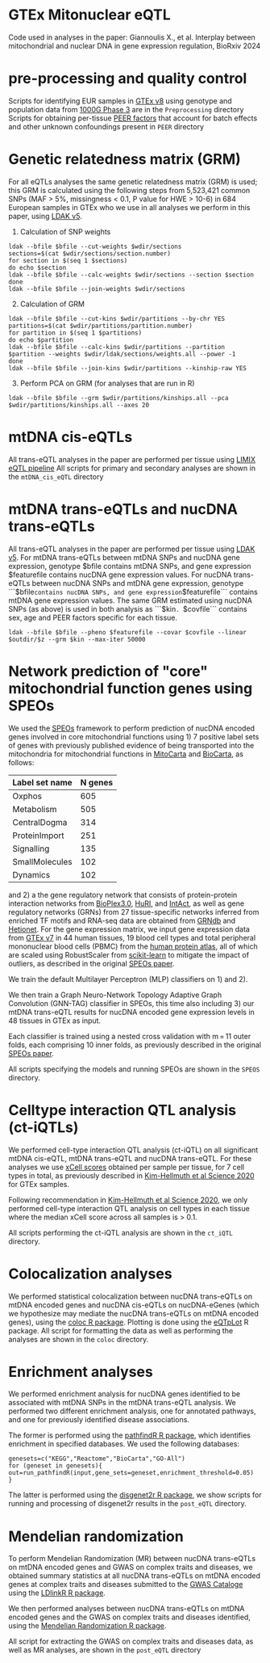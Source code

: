 # GTEx Mitonuclear eQTL
Code used in analyses in the paper: Giannoulis X., et al. Interplay between mitochondrial and nuclear DNA in gene expression regulation, BioRxiv 2024

# pre-processing and quality control 

Scripts for identifying EUR samples in [GTEx v8](https://gtexportal.org/home/) using genotype and population data from [1000G Phase 3](https://www.internationalgenome.org/category/phase-3/) are in the ```Preprocessing``` directory
Scripts for obtaining per-tissue [PEER factors](https://www.nature.com/articles/nprot.2011.457) that account for batch effects and other unknown confoundings present in  ```PEER``` directory

# Genetic relatedness matrix (GRM)
For all eQTLs analyses the same genetic relatedness matrix (GRM) is used; this GRM is calculated using the following steps from 5,523,421 common SNPs (MAF > 5%, missingness < 0.1, P value for HWE > 10-6) in 684 European samples in GTEx who we use in all analyses we perform in this paper, using [LDAK v5](https://dougspeed.com/).

1. Calculation of SNP weights
```
ldak --bfile $bfile --cut-weights $wdir/sections
sections=$(cat $wdir/sections/section.number)
for section in $(seq 1 $sections)
do echo $section
ldak --bfile $bfile --calc-weights $wdir/sections --section $section
done
ldak --bfile $bfile --join-weights $wdir/sections
```

2. Calculation of GRM
```
ldak --bfile $bfile --cut-kins $wdir/partitions --by-chr YES
partitions=$(cat $wdir/partitions/partition.number)
for partition in $(seq 1 $partitions)
do echo $partition
ldak --bfile $bfile --calc-kins $wdir/partitions --partition $partition --weights $wdir/ldak/sections/weights.all --power -1
done
ldak --bfile $bfile --join-kins $wdir/partitions --kinship-raw YES
```

3. Perform PCA on GRM (for analyses that are run in R)
```
ldak --bfile $bfile --grm $wdir/partitions/kinships.all --pca $wdir/partitions/kinships.all --axes 20
```

# mtDNA cis-eQTLs 

All trans-eQTL analyses in the paper are performed per tissue using [LIMIX eQTL pipeline](https://github.com/single-cell-genetics/limix_qtl)
All scripts for primary and secondary analyses are shown in the ```mtDNA_cis_eQTL``` directory

# mtDNA trans-eQTLs and nucDNA trans-eQTLs 

All trans-eQTL analyses in the paper are performed per tissue using [LDAK v5](https://dougspeed.com/).
For mtDNA trans-eQTLs between mtDNA SNPs and nucDNA gene expression, genotype $bfile contains mtDNA SNPs, and gene expression $featurefile contains nucDNA gene expression values. For nucDNA trans-eQTLs between nucDNA SNPs and mtDNA gene expression, genotype ```$bfile``` contains nucDNA SNPs, and gene expression ```$featurefile``` contains mtDNA gene expression values. The same GRM estimated using nucDNA SNPs (as above) is used in both analysis as ```$kin```. ```$covfile``` contains sex, age and PEER factors specific for each tissue. 

```
ldak --bfile $bfile --pheno $featurefile --covar $covfile --linear $outdir/$z --grm $kin --max-iter 50000
```
# Network prediction of "core" mitochondrial function genes using SPEOs

We used the [SPEOs](https://www.nature.com/articles/s41467-023-42975-z) framework to perform prediction of nucDNA encoded genes involved in core mitochondrial functions using 1) 7 positive label sets of genes with previously published evidence of being transported into the mitochondria for mitochondrial functions in [MitoCarta](https://www.broadinstitute.org/mitocarta/mitocarta30-inventory-mammalian-mitochondrial-proteins-and-pathways) and [BioCarta](http://www.biocarta.com/), as follows: 

|Label set name|N genes|
|---|---|
|Oxphos|605|
|Metabolism|505|
|CentralDogma|314|
|ProteinImport|251|
|Signalling|135|
|SmallMolecules|102|
|Dynamics|102|



and 2) a the gene regulatory network that consists of protein-protein interaction networks from [BioPlex3.0](https://linkinghub.elsevier.com/retrieve/pii/S0092-8674(15)00768-0), [HuRI](http://www.interactome-atlas.org/), and [IntAct](https://www.ebi.ac.uk/intact/home), as well as  gene regulatory networks (GRNs) from 27 tissue-specific networks inferred from enriched TF motifs and RNA-seq data are obtained from [GRNdb](http://www.grndb.com/) and [Hetionet](https://het.io/). For the gene expression matrix, we input gene expression data from [GTEx v7](https://www.science.org/doi/10.1126/science.aaz1776) in 44 human tissues, 19 blood cell types and total peripheral mononuclear blood cells (PBMC) from the [human protein atlas](https://www.proteinatlas.org/), all of which are scaled using RobustScaler from [scikit-learn](https://scikit-learn.org/stable/) to mitigate the impact of outliers, as described in the original [SPEOs paper](https://www.nature.com/articles/s41467-023-42975-z).

We train the default Multilayer Perceptron (MLP) classifiers on 1) and 2). 

We then train a Graph Neuro-Network Topology Adaptive Graph Convolution (GNN-TAG) classifier in SPEOs, this time also including 3) our mtDNA trans-eQTL results for nucDNA encoded gene expression levels in 48 tissues in GTEx as input. 

Each classifier is trained using a nested cross validation with m = 11 outer folds, each comprising 10 inner folds, as previously described in the original [SPEOs paper](https://www.nature.com/articles/s41467-023-42975-z). 

All scripts specifying the models and running SPEOs are shown in the ```SPEOS``` directory. 

# Celltype interaction QTL analysis (ct-iQTLs) 

We performed cell-type interaction QTL analysis (ct-iQTL) on all significant mtDNA cis-eQTL, mtDNA trans-eQTL and nucDNA trans-eQTL. For these analyses we use [xCell scores](https://github.com/dviraran/xCell) obtained per sample per tissue, for 7 cell types in total, as previously described in [Kim-Hellmuth et al Science 2020](https://www.science.org/doi/10.1126/science.aaz8528) for GTEx samples. 

Following recommendation in [Kim-Hellmuth et al Science 2020](https://www.science.org/doi/10.1126/science.aaz8528), we only performed cell-type interaction QTL analysis on cell types in each tissue where the median xCell score across all samples is > 0.1. 

All scripts performing the ct-iQTL analysis are shown in the ```ct_iQTL``` directory. 

# Colocalization analyses 

We performed statistical colocalization between nucDNA trans-eQTLs on mtDNA encoded genes and nucDNA cis-eQTLs on nucDNA-eGenes (which we hypothesize may mediate the nucDNA trans-eQTLs on mtDNA encoded genes), using the [coloc R package](https://cran.r-project.org/web/packages/coloc/index.html). Plotting is done using the [eQTpLot](https://github.com/RitchieLab/eQTpLot) R package. All script for formatting the data as well as performing the analyses are shown in the ```coloc``` directory.

# Enrichment analyses 

We performed enrichment analysis for nucDNA genes identified to be associated with mtDNA SNPs in the mtDNA trans-eQTL analysis. We performed two different enrichment analysis, one for annotated pathways, and one for previously identified disease associations. 

The former is performed using the [pathfindR R package](https://github.com/egeulgen/pathfindR), which identifies enrichment in specified databases. We used the following databases: 

```
genesets=c("KEGG","Reactome","BioCarta","GO-All")
for (geneset in genesets){
out=run_pathfindR(input,gene_sets=geneset,enrichment_threshold=0.05)
}
```

The latter is performed using the [disgenet2r R package](https://github.com/jinfar/disgenet2r), we show scripts for running and processing of disgenet2r results in the ```post_eQTL``` directory. 

# Mendelian randomization

To perform Mendelian Randomization (MR) between nucDNA trans-eQTLs on mtDNA encoded genes and GWAS on complex traits and diseases, we obtained summary statistics at all nucDNA trans-eQTLs on mtDNA encoded genes at complex traits and diseases submitted to the [GWAS Cataloge](https://www.ebi.ac.uk/gwas/) using the [LDlinkR R package](https://cran.r-project.org/web/packages/LDlinkR/index.html). 

We then performed analyses between nucDNA trans-eQTLs on mtDNA encoded genes and the GWAS on complex traits and diseases identified, using the [Mendelian Randomization R package](https://cran.r-project.org/web/packages/MendelianRandomization/index.html). 

All script for extracting the GWAS on complex traits and diseases data, as well as MR analyses, are shown in the ```post_eQTL``` directory

